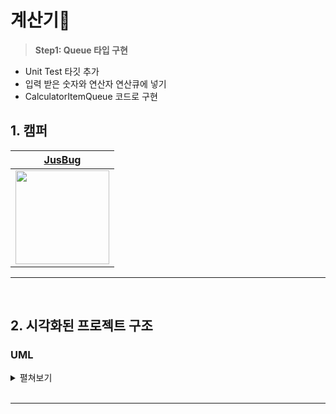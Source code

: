# 계산기🤖

> **Step1: Queue 타입 구현**
- Unit Test 타깃 추가
- 입력 받은 숫자와 연산자 연산큐에 넣기
- CalculatorItemQueue 코드로 구현

## 1. 캠퍼

| [JusBug](https://github.com/JusBug) |
| :---: |
| <Img src="https://github.com/JusBug/ios-juice-maker/assets/109963294/53a73571-41d9-4914-a917-d8ea099be948" width="150"/> |

---

</br>

## 2. 시각화된 프로젝트 구조

### UML

<details>
<summary>펼쳐보기</summary>
<a href="https://ibb.co/gy5VrCW"><img src="https://i.ibb.co/Nx8SFzN/Calculator.png" alt="Calculator" border="0"></a>
    
</details>

</br>

- - -

